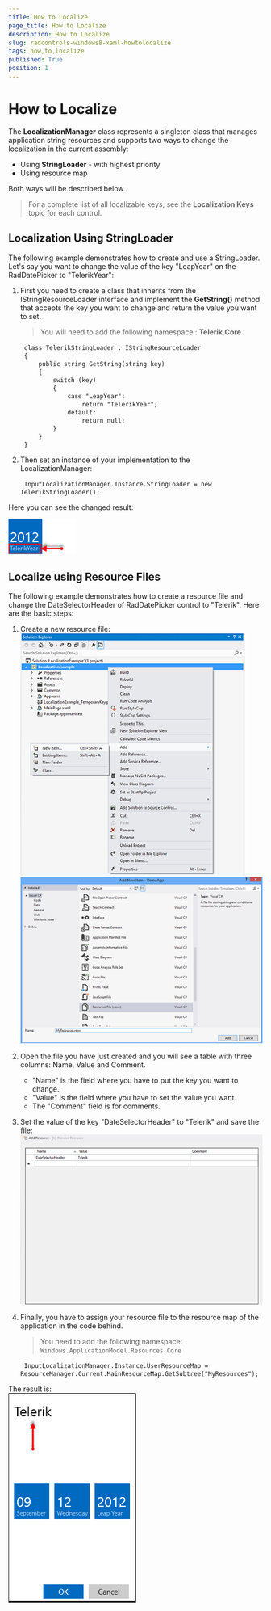 ```yaml
---
title: How to Localize
page_title: How to Localize
description: How to Localize
slug: radcontrols-windows8-xaml-howtolocalize
tags: how,to,localize
published: True
position: 1
---
```


# How to Localize

The **LocalizationManager** class represents a singleton class that manages application string resources and supports two ways to change the localization in the current assembly:
      
* Using **StringLoader** - with highest priority
* Using resource map         

Both ways will be described below.

> For a complete list of all localizable keys, see the  **Localization Keys** topic for each control.
        

## Localization Using StringLoader

The following example demonstrates how to create and use a StringLoader. Let's say you want to change the value of the key "LeapYear" on the RadDatePicker to "TelerikYear":

1. First you need to create a class that inherits from the IStringResourceLoader interface and implement the **GetString()** method that accepts the key you want to change and return the value you want to set.            
	> You will need to add the following namespace : **Telerik.Core**

		class TelerikStringLoader : IStringResourceLoader
		{
		    public string GetString(string key)
		    {
		        switch (key)
		        {
		            case "LeapYear":
		                return "TelerikYear";
		            default:
		                return null;
		        }
		    }
		}

1. Then set an instance of your implementation to the LocalizationManager:

		InputLocalizationManager.Instance.StringLoader = new TelerikStringLoader();

Here you can see the changed result:

![Leap Year Example](images/Localization/LeapYearExample.png)       

## Localize using Resource Files

The following example demonstrates how to create a resource file and change the DateSelectorHeader of RadDatePicker control to "Telerik". Here are the basic steps:

1. Create a new resource file:  
![New Resourse File](images/Localization/NewResourseFile.png)  
![My Resources](images/Localization/MyResources.png)
1. Open the file you have just created and you will see a table with three columns: Name, Value and Comment.
	* "Name" is the field where you have to put the key you want to change.
	* "Value" is the field where you have to set the value you want.
	* The "Comment" field is for comments.
1. Set the value of the key "DateSelectorHeader" to "Telerik" and save the file:  
![Resource File](images/Localization/ResourceFile.png)
1. Finally, you have to assign your resource file to the resource map of the application in the code behind.
	>You need to add the following namespace: `Windows.ApplicationModel.Resources.Core`

		InputLocalizationManager.Instance.UserResourceMap = ResourceManager.Current.MainResourceMap.GetSubtree("MyResources");

The result is:  
![Date Selector Header Localization](images/Localization/DateSelectorHeaderLocalization.png)